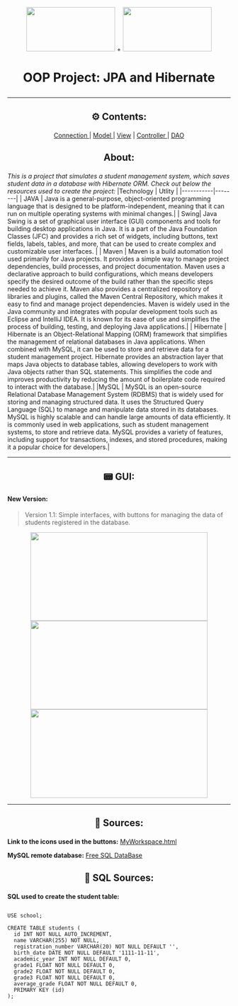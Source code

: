 
<p align="center">
  <img src="https://cdn.jsdelivr.net/gh/devicons/devicon/icons/java/java-original.svg" width="200" height="100"/> + <img src="https://cdn.jsdelivr.net/gh/devicons/devicon/icons/mysql/mysql-original.svg" width="200" height="100"/> 
  <h1> <p align="center">OOP Project: JPA and Hibernate</p> </h1>
</p>
<hr>
  


<h2><p align="center"> ⚙ Contents: </p></h2>

<p align="center"> <a href="https://github.com/NekoYasha7/OOP-Project-with-JPA-and-Hibernate/tree/master/src/main/java/com/github/nekoyasha7/oopregistrationproject/connection"> Connection </a> | <a href="https://github.com/NekoYasha7/OOP-Project-with-JPA-and-Hibernate/tree/master/src/main/java/com/github/nekoyasha7/oopregistrationproject/model"> Model </a> | <a href="https://github.com/NekoYasha7/OOP-Project-with-JPA-and-Hibernate/tree/master/src/main/java/com/github/nekoyasha7/oopregistrationproject/view"> View</a> | <a href="https://github.com/NekoYasha7/OOP-Project-with-JPA-and-Hibernate/tree/master/src/main/java/com/github/nekoyasha7/oopregistrationproject/controller"> Controller </a> | <a href="https://github.com/NekoYasha7/OOP-Project-with-JPA-and-Hibernate/tree/master/src/main/java/com/github/nekoyasha7/oopregistrationproject/dao"> DAO </a> </p>
<h2> <p align="center">  About: </p> </h2>

*This is a project that simulates a student management system, which saves student data in a database with Hibernate ORM. Check out below the resources used to create the project:*
|Technology | Utlity |
|-----------|--------|
| JAVA      | Java is a general-purpose, object-oriented programming language that is designed to be platform-independent, meaning that it can run on multiple operating systems with minimal changes.|
| Swing| Java Swing is a set of graphical user interface (GUI) components and tools for building desktop applications in Java. It is a part of the Java Foundation Classes (JFC) and provides a rich set of widgets, including buttons, text fields, labels, tables, and more, that can be used to create complex and customizable user interfaces. |
| Maven     | Maven is a build automation tool used primarily for Java projects. It provides a simple way to manage project dependencies, build processes, and project documentation. Maven uses a declarative approach to build configurations, which means developers specify the desired outcome of the build rather than the specific steps needed to achieve it. Maven also provides a centralized repository of libraries and plugins, called the Maven Central Repository, which makes it easy to find and manage project dependencies. Maven is widely used in the Java community and integrates with popular development tools such as Eclipse and IntelliJ IDEA. It is known for its ease of use and simplifies the process of building, testing, and deploying Java applications.|
| Hibernate | Hibernate is an Object-Relational Mapping (ORM) framework that simplifies the management of relational databases in Java applications. When combined with MySQL, it can be used to store and retrieve data for a student management project. Hibernate provides an abstraction layer that maps Java objects to database tables, allowing developers to work with Java objects rather than SQL statements. This simplifies the code and improves productivity by reducing the amount of boilerplate code required to interact with the database.|
|MySQL      | MySQL is an open-source Relational Database Management System (RDBMS) that is widely used for storing and managing structured data. It uses the Structured Query Language (SQL) to manage and manipulate data stored in its databases. MySQL is highly scalable and can handle large amounts of data efficiently. It is commonly used in web applications, such as student management systems, to store and retrieve data. MySQL provides a variety of features, including support for transactions, indexes, and stored procedures, making it a popular choice for developers.|
<hr>

<h2><p align="center"> 📟 GUI: </p></h2>

 #### New Version:
 
 <blockquote>Version 1.1: Simple interfaces, with buttons for managing the data of students registered in the database.</blockquote>
 <p align="center"> <img src="https://user-images.githubusercontent.com/123518676/229368180-0fc6c028-31fe-44e6-845b-407d8fb9d963.png" width="400" height="200"/><img src="https://user-images.githubusercontent.com/123518676/229368287-a6dcf653-cb02-4caa-9205-e3946ba170e3.png" width="400" height="200"/><img src="https://user-images.githubusercontent.com/123518676/229368323-30f4a85e-814a-44d0-89e4-3e132c0ea7af.png" width="400" height="200"/> </p>
 
<hr>


<h2><p align="center"> 🧉 Sources: </p></h2>

**Link to the icons used in the buttons:** [MyWorkspace.html](https://meuworkspace.blogspot.com/2023/04/oop-project.html)

**MySQL remote database:** [Free SQL DataBase](https://www.freesqldatabase.com/account/)

<h2><p align="center"> 📼 SQL Sources: </p></h2>

**SQL used to create the student table:**
```mysql

USE school;

CREATE TABLE students (
  id INT NOT NULL AUTO_INCREMENT,
  name VARCHAR(255) NOT NULL,
  registration_number VARCHAR(20) NOT NULL DEFAULT '',
  birth_date DATE NOT NULL DEFAULT '1111-11-11',
  academic_year INT NOT NULL DEFAULT 0,
  grade1 FLOAT NOT NULL DEFAULT 0,
  grade2 FLOAT NOT NULL DEFAULT 0,
  grade3 FLOAT NOT NULL DEFAULT 0,
  average_grade FLOAT NOT NULL DEFAULT 0,
  PRIMARY KEY (id)
);

```
